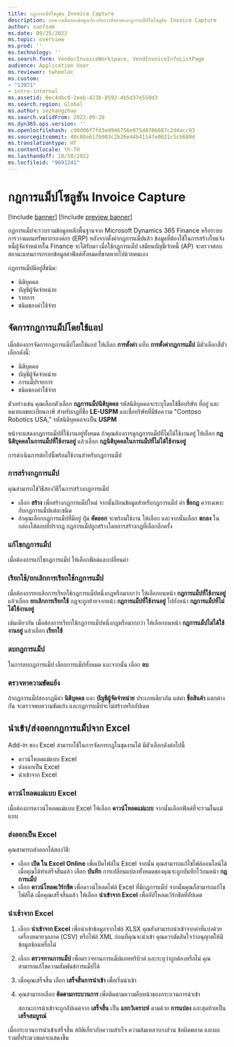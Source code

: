 ```yaml
---
title: กฎการแม็ปโซลูชัน Invoice Capture
description: บทความนี้แสดงข้อมูลเกี่ยวกับการตั้งค่าของกฎการแม็ปในโซลูชัน Invoice Capture
author: sunfzam
ms.date: 09/25/2022
ms.topic: overview
ms.prod: ''
ms.technology: ''
ms.search.form: VendorInvoiceWorkspace, VendInvoiceInfoListPage
audience: Application User
ms.reviewer: twheeloc
ms.custom:
- "13971"
- intro-internal
ms.assetid: 0ec4dbc0-2eeb-423b-8592-4b5d37e559d3
ms.search.region: Global
ms.author: zezhangzhao
ms.search.validFrom: 2022-09-28
ms.dyn365.ops.version: ''
ms.openlocfilehash: cd0d06f7fd3ed946756e975d0706687c2d4acc93
ms.sourcegitcommit: 40c80a617b903c2b26e44b41147e0021c5cb680d
ms.translationtype: HT
ms.contentlocale: th-TH
ms.lasthandoff: 10/18/2022
ms.locfileid: "9691241"
---
```

# <a name="invoice-capture-solution-mapping-rules"></a>กฎการแม็ปโซลูชัน Invoice Capture

[!include [banner](../includes/banner.md)]
[!include [preview banner](../includes/preview-banner.md)]

กฎการแม็ปจะรวบรวมข้อมูลหลักพื้นฐานจาก Microsoft Dynamics 365 Finance หรือระบบการวางแผนทรัพยากรองค์กร (ERP) หลังจากตั้งค่ากฎการแม็ปแล้ว ข้อมูลที่ต้องใช้ในการสร้างใบแจ้งหนี้ผู้จัดจำหน่ายใน Finance จะได้รับมา เมื่อใช้กฎการแม็ป เสมียนบัญชีเจ้าหนี้ (AP) จะตรวจสอบสถานะแทนการกรอกข้อมูลค่าฟิลด์ทั้งหมดที่ขาดหายไปด้วยตนเอง

กฎการแม็ปมีอยู่สี่ชนิด:

- นิติบุคคล
- บัญชีผู้จัดจำหน่าย
- รายการ
- ชนิดของค่าใช้จ่าย

## <a name="manage-mapping-rules-by-using-the-app"></a>จัดการกฎการแม็ปโดยใช้แอป

เมื่อต้องการจัดการกฎการแม็ปโดยใช้แอป ให้เลือก **การตั้งค่า** แท็บ **การตั้งค่ากฎการแม็ป** มีตัวเลือกสี่ตัวเลือกดังนี้:

- นิติบุคคล 
- บัญชีผู้จัดจำหน่าย 
- การแม็ปรายการ 
- ชนิดของค่าใช้จ่าย

ตัวอย่างเช่น คุณเลือกตัวเลือก **กฎการแม็ปนิติบุคคล** รหัสนิติบุคคลจะระบุโดยใช้ชื่อบริษัท ที่อยู่ และหมายเลขทะเบียนภาษี สำหรับกฎที่ชื่อ **LE-USPM** และชื่อบริษัทที่มีข้อความ "Contoso Robotics USA," รหัสนิติบุคคลจะเป็น **USPM**

หน้าจะแสดงกฎการแม็ปที่ใช้งานอยู่ทั้งหมด ถ้าคุณต้องการดูกฎการแม็ปที่ไม่ได้ใช้งานอยู่ ให้เลือก **กฎนิติบุคคลในการแม็ปที่ใช้งานอยู่** แล้วเลือก **กฎนิติบุคคลในการแม็ปที่ไม่ได้ใช้งานอยู่**

การดำเนินการต่อไปนี้พร้อมใช้งานสำหรับกฎการแม็ป

### <a name="create-a-mapping-rule"></a>การสร้างกฎการแม็ป

คุณสามารถใช้วิธีสองวิธีในการสร้างกฎการแม็ป

- เลือก **สร้าง** เพื่อสร้างกฎการแม็ปใหม่ จากนั้นป้อนข้อมูลสำหรับกฎการแม็ป ค่า **ชื่อกฎ** ควรเฉพาะกับกฎการแม็ปแต่ละชนิด
- ถ้าคุณเลือกกฎการแม็ปที่มีอยู่ ปุ่ม **คัดลอก** จะพร้อมใช้งาน ให้เลือก และจากนั้นเลือก **ตกลง** ในกล่องโต้ตอบที่ปรากฎ กฎการแม็ปถูกสร้างโดยการสร้างกฎที่เลือกอีกครั้ง

### <a name="edit-a-mapping-rule"></a>แก้ไขกฎการแม็ป

เมื่อต้องการแก้ไขกฎการแม็ป ให้เลือกฟิลด์และเปลี่ยนค่า

### <a name="activatedeactivate-mapping-rules"></a>เรียกใช้/ยกเลิกการเรียกใช้กฎการแม็ป

เมื่อต้องการยกเลิกการเรียกใช้กฎการแม็ปหนึ่งกฎหรือมากกว่า ให้เลือกบนหน้า **กฎการแม็ปที่ใช้งานอยู่** แล้วเลือก **ยกเลิกการเรียกใช้** กฎจะถูกย้ายจากหน้า **กฎการแม็ปที่ใช้งานอยู่** ไปยังหน้า **กฎการแม็ปที่ไม่ได้ใช้งานอยู่**

เช่นเดียวกัน เมื่อต้องการเรียกใช้กฎการแม็ปหนึ่งกฎหรือมากกว่า ให้เลือกบนหน้า **กฎการแม็ปไม่ได้ใช้งานอยู่** แล้วเลือก **เรียกใช้**

### <a name="remove-mapping-rules"></a>ลบกฎการแม็ป

ในการลบกฎการแม็ป เลือกการแม็ปทั้งหมด และจากนั้น เลือก **ลบ**

### <a name="check-for-conflicts"></a>ตรวจหาความขัดแย้ง

ถ้ากฎการแม็ปสองกฎมีค่า **นิติบุคคล** และ **บัญชีผู้จัดจำหน่าย** ประเภทเดียวกัน แต่ค่า **ชื่อสินค้า** แตกต่างกัน จะตรวจพบความขัดแย้ง และกฎการแม็ปจะไม่สร้างหรืออัปเดต

## <a name="importexport-mapping-rules-from-excel"></a>นําเข้า/ส่งออกกฎการแม็ปจาก Excel

Add-in ของ Excel สามารถใช้ในการจัดการกฎในชุดงานได้ มีตัวเลือกดังต่อไปนี้

- ดาวน์โหลดแม่แบบ Excel
- ส่งออกเป็น Excel
- นำเข้าจาก Excel

### <a name="download-an-excel-template"></a>ดาวน์โหลดแม่แบบ Excel

เมื่อต้องการดาวน์โหลดแม่แบบ Excel ให้เลือก **ดาวน์โหลดแม่แบบ** จากนั้นเลือกฟิลด์ที่จะรวมในแม่แบบ

### <a name="export-to-excel"></a>ส่งออกเป็น Excel

คุณสามารถส่งออกได้สองวิธี:

- เลือก **เปิด ใน Excel Online** เพื่อเปิดไฟล์ใน Excel จากนั้น คุณสามารถแก้ไขไฟล์ออนไลน์ได้ เมื่อคุณได้ทำเสร็จสิ้นแล้ว เลือก **บันทึก** การเปลี่ยนแปลงทั้งหมดของคุณจะถูกบันทึกไว้บนหน้า **กฎการแม็ป**
- เลือก **ดาวน์โหลดเวิร์กชีต** เพื่อดาวน์โหลดไฟล์ Excel ที่มีกฎการแม็ป จากนั้นคุณก็สามารถแก้ไขไฟล์ได้ เมื่อคุณเสร็จสิ้นแล้ว ให้เลือก **นําเข้าจาก Excel** เพื่ออัปโหลดเวิร์กชีตที่อัปเดต

### <a name="import-from-excel"></a>นำเข้าจาก Excel

1. เลือก **นําเข้าจาก Excel** เพื่อนำเข้าข้อมูลจากไฟล์ XLSX คุณยังสามารถนําเข้าจากค่าที่แบ่งด้วยเครื่องหมายจุลภาค (CSV) หรือไฟล์ XML ก่อนที่คุณจะนําเข้า คุณควรตัดสินใจว่าอนุญาตให้มีข้อมูลซ้อนหรือไม่
2. เลือก **ตรวจทานการแม็ป** เพื่อตรวจทานการแม็ปแอททริบิวต์ และระบุว่าถูกต้องหรือไม่ คุณสามารถแก้ไขความสัมพันธ์การแม็ปได้
3. เมื่อคุณเสร็จสิ้น เลือก **เสร็จสิ้นการนำเข้า** เพื่อเริ่มนำเข้า
4. คุณสามารถเลือก **ติดตามกระบวนการ** เพื่อติดตามความคืบหน้าของกระบวนการนําเข้า

    สถานะการนําเข้าจะถูกอัปเดตจาก **เสร็จสิ้น** เป็น **แยกวิเคราะห์** ตามด้วย **การแปลง** และสุดท้ายเป็น **เสร็จสมบูรณ์**

เมื่อกระบวนการนําเข้าเสร็จสิ้น สถิติเกี่ยวกับความสำเร็จ ความล้มเหลวบางส่วน ข้อผิดพลาด และผลรวมที่ประมวลผลจะแสดงขึ้น
